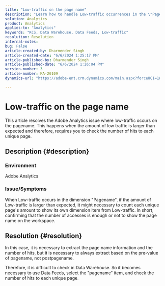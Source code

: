 ```yaml
---
title: "Low-traffic on the page name"
description: "Learn how to handle Low-traffic occurrences in the \"Pagename\" dimension by counting each unique page to display its own dimension item from Low-traffic."
solution: Analytics
product: Analytics
applies-to: "Analytics"
keywords: "KCS, Data Warehouse, Data Feeds, Low-traffic"
resolution: Resolution
internal-notes: 
bug: False
article-created-by: Dharmender Singh
article-created-date: "6/6/2024 1:25:17 PM"
article-published-by: Dharmender Singh
article-published-date: "6/6/2024 1:26:04 PM"
version-number: 3
article-number: KA-20109
dynamics-url: "https://adobe-ent.crm.dynamics.com/main.aspx?forceUCI=1&pagetype=entityrecord&etn=knowledgearticle&id=ad581932-0824-ef11-840a-6045bd08369f"

---
```

# Low-traffic on the page name


This article resolves the Adobe Analytics issue where low-traffic occurs on the pagename. This happens when the amount of low traffic is larger than expected and therefore, requires you to check the number of hits to each unique page.

## Description {#description}


### Environment

Adobe Analytics

### Issue/Symptoms

When Low-traffic occurs in the dimension "Pagename", if the amount of Low-traffic is larger than expected, it might necessary to count each unique page's amount to show its own dimension item from Low-traffic. In short, confirming that the number of accesses is enough or not to show the page name on the workspace.


## Resolution {#resolution}


In this case, it is necessary to extract the page name information and the number of hits, but it is necessary to always extract based on the pre-value of pagename, not postpagename.

Therefore, it is difficult to check in Data Warehouse. So it becomes necessary to use Data Feeds, select the "pagename" item, and check the number of hits to each unique page.
